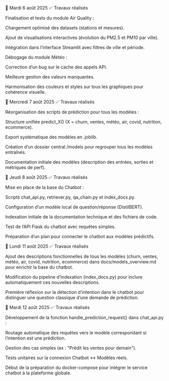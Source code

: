 📅 Mardi 6 août 2025
✅ Travaux réalisés

Finalisation et tests du module Air Quality :

Chargement optimisé des datasets (stations et mesures).

Ajout de visualisations interactives (évolution du PM2.5 et PM10 par ville).

Intégration dans l’interface Streamlit avec filtres de ville et période.

Débogage du module Météo :

Correction d’un bug sur le cache des appels API.

Meilleure gestion des valeurs manquantes.

Harmonisation des couleurs et styles sur tous les graphiques pour cohérence visuelle.

📅 Mercredi 7 août 2025
✅ Travaux réalisés

Réorganisation des scripts de prédiction pour tous les modèles :

Structure unifiée predict_X() (X = churn, ventes, météo, air, covid, nutrition, ecommerce).

Export systématique des modèles en .joblib.

Création d’un dossier central /models pour regrouper tous les modèles entraînés.

Documentation initiale des modèles (description des entrées, sorties et métriques de perf).

📅 Jeudi 8 août 2025
✅ Travaux réalisés

Mise en place de la base du Chatbot :

Scripts chat_api.py, retriever.py, qa_chain.py et index_docs.py.

Configuration d’un modèle local de question/réponse (DistilBERT).

Indexation initiale de la documentation technique et des fichiers de code.

Test de l’API Flask du chatbot avec requêtes simples.

Préparation d’un plan pour connecter le chatbot aux modèles prédictifs.

📅 Lundi 11 août 2025
✅ Travaux réalisés

Ajout des descriptions fonctionnelles de tous les modèles (churn, ventes, météo, air, covid, nutrition, ecommerce) dans docs/models_overview.md pour enrichir la base du chatbot.

Modification du pipeline d’indexation (index_docs.py) pour inclure automatiquement ces nouvelles descriptions.

Première réflexion sur la détection d’intention dans le chatbot pour distinguer une question classique d’une demande de prédiction.

📅 Mardi 12 août 2025
✅ Travaux réalisés

Développement de la fonction handle_prediction_request() dans chat_api.py :

Routage automatique des requêtes vers le modèle correspondant si l’intention est une prédiction.

Gestion des cas simples (ex : "Prédit les ventes pour demain").

Tests unitaires sur la connexion Chatbot ↔ Modèles réels.

Début de la préparation du docker-compose pour intégrer le service chatbot à la plateforme globale.
